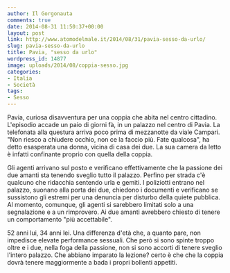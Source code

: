 ```yaml
---
author: Il Gorgonauta
comments: true
date: 2014-08-31 11:50:37+00:00
layout: post
link: http://www.atomodelmale.it/2014/08/31/pavia-sesso-da-urlo/
slug: pavia-sesso-da-urlo
title: Pavia, "sesso da urlo"
wordpress_id: 14877
image: uploads/2014/08/coppia-sesso.jpg
categories:
- Italia
- Società
tags:
- Sesso
---
```


Pavia, curiosa disavventura per una coppia che abita nel centro cittadino. L'episodio accade un paio di giorni fà, in un palazzo nel centro di Pavia. La telefonata alla questura arriva poco prima di mezzanotte da viale Campari. "Non riesco a chiudere occhio, non ce la faccio più. Fate qualcosa", ha detto esasperata una donna, vicina di casa dei due. La sua camera da letto è infatti confinante proprio con quella della coppia.

Gli agenti arrivano sul posto e verificano effettivamente che la passione dei due amanti sta tenendo sveglio tutto il palazzo. Perfino per strada c'è qualcuno che ridacchia sentendo urla e gemiti. I poliziotti entrano nel palazzo, suonano alla porta dei due, chiedono i documenti e verificano se sussistono gli estremi per una denuncia per disturbo della quiete pubblica. Al momento, comunque, gli agenti si sarebbero limitati solo a una segnalazione e a un rimprovero. Ai due amanti avrebbero chiesto di tenere un comportamento "più accettabile".

52 anni lui, 34 anni lei. Una differenza d'età che, a quanto pare, non impedisce elevate performance sessuali. Che però si sono spinte troppo oltre e i due, nella foga della passione, non si sono accorti di tenere sveglio l'intero palazzo. Che abbiano imparato la lezione? certo è che che la coppia dovrà tenere maggiormente a bada i propri bollenti appetiti.
